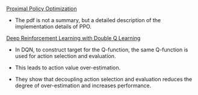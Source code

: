 [Proximal Policy Optimization](PPO_implementation_details.pdf)

- The pdf is not a summary, but a detailed description of the implementation details of PPO.

[Deep Reinforcement Learning with Double Q Learning](Deep_Reinforcement_Learning_with_Double_Q_Learning.pdf)

- In DQN, to construct target for the Q-function, the same Q-function is used for action selection and evaluation.

- This leads to action value over-estimation.

- They show that decoupling action selection and evaluation reduces the degree of over-estimation and increases performance. 